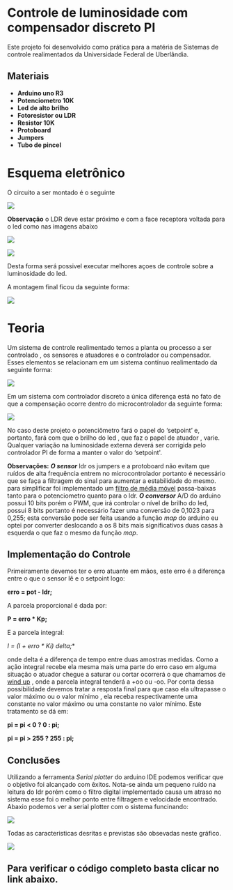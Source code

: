 # Controle de luminosidade com compensador discreto PI

Este projeto foi desenvolvido como prática para a matéria de Sistemas de controle realimentados da Universidade Federal de Uberlândia.

## Materiais

- **Arduino uno R3**
- **Potenciometro 10K**
- **Led de alto brilho**
- **Fotoresistor ou LDR**
- **Resistor 10K**
- **Protoboard**
- **Jumpers**
- **Tubo de pincel**

# Esquema eletrônico

O circuito a ser montado é o seguinte

![](img/esquema.png)

**Observação** o LDR deve estar próximo e com a face receptora voltada para o led como nas imagens abaixo

![](img/led_ldr01.jpg)

![](img/led_ldr02.jpg)

Desta forma será possivel executar melhores açoes de controle sobre a luminosidade do led.

A montagem final ficou da seguinte forma:

![](img/final.jpg)

# Teoria

Um sistema de controle realimentado temos a planta ou processo a ser controlado , os sensores e atuadores e o controlador ou compensador. Esses elementos se relacionam em um sistema contínuo realimentado da seguinte forma:

![](img/SCR.png)

Em um sistema com controlador discreto a única diferença está no fato de que a compensação ocorre dentro do microcontrolador da seguinte forma:

![](img/SCR_digital.png)

No caso deste projeto o potenciômetro  fará  o  papel  do  ‘setpoint’  e,  portanto,  fará  com  que  o  brilho  do  led , que faz o papel de atuador , varie.  Qualquer  variação  na  luminosidade  externa  deverá  ser  corrigida  pelo  controlador  PI  de  forma  a  manter  o  valor  do  ‘setpoint'.

**Observações:** ***O sensor*** ldr os jumpers e a protoboard não evitam que ruídos de alta frequência entrem no microcontrolador portanto é necessário que se faça a filtragem do sinal para aumentar a estabilidade do mesmo. para simplificar foi implementado um [filtro de média móvel](https://www.youtube.com/watch?v=GBHZfOVcwro) passa-baixas tanto para o potenciometro quanto para o ldr. ***O conversor*** A/D do arduino possui 10 bits porém o PWM, que irá controlar o nível de brilho do led, possui 8 bits portanto é necessário fazer uma conversão de 0,1023 para 0,255; esta conversão pode ser feita usando a função *map* do arduino eu optei por converter deslocando a os 8 bits mais significativos duas casas à esquerda o que faz o mesmo da função *map*.

## Implementação do Controle

Primeiramente devemos ter o erro atuante em mãos, este erro é a diferença entre o que o sensor lê e o setpoint logo:

**erro = pot - ldr;**

A parcela proporcional é dada por:

**P = erro * Kp;**

E a parcela integral:

**I = (I + erro * Ki)* delta;**

onde delta é a diferença de tempo entre duas amostras medidas. Como a ação integral recebe ela mesma mais uma parte do erro caso em alguma situação o atuador chegue a saturar ou cortar ocorrerá o que chamamos de [wind up](http://www.ece.ufrgs.br/~jmgomes/pid/Apostila/apostila/node31.html) , onde a parcela integral tenderá a +oo ou -oo. Por conta dessa possibilidade devemos tratar a resposta final para que caso ela ultrapasse o valor máximo ou o valor mínimo , ela receba respectivamente uma constante no valor máximo ou uma constante no valor mínimo. Este tratamento se dá em:

**pi = pi < 0 ? 0 : pi;**

**pi = pi > 255 ? 255 : pi;**

## Conclusões

Utilizando a ferramenta *Serial plotter* do arduino IDE podemos verificar que o objetivo foi alcançado com êxitos. Nota-se ainda um pequeno ruído na leitura do ldr porém como o filtro digital implementado causa um atraso no sistema esse foi o melhor ponto entre filtragem e velocidade encontrado. Abaxio podemos ver
a serial plotter com o sistema funcinando:

![](img/Grafico.png)

Todas as caracteristicas desritas e previstas são obsevadas neste gráfico.

![](img/graf01.png)

## Para verificar o código completo basta clicar no link abaixo.
